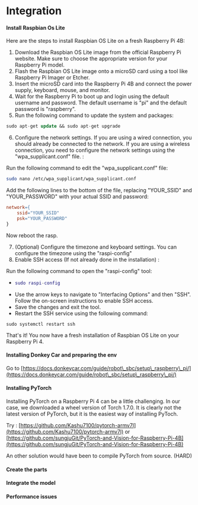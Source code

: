 # Integration

#### Install Raspbian Os Lite

Here are the steps to install Raspbian OS Lite on a fresh Raspberry Pi 4B:

1. Download the Raspbian OS Lite image from the official Raspberry Pi website. Make sure to choose the appropriate version for your Raspberry Pi model.
2. Flash the Raspbian OS Lite image onto a microSD card using a tool like Raspberry Pi Imager or Etcher.
3. Insert the microSD card into the Raspberry Pi 4B and connect the power supply, keyboard, mouse, and monitor.
4. Wait for the Raspberry Pi to boot up and login using the default username and password. The default username is "pi" and the default password is "raspberry".
5. Run the following command to update the system and packages:

```sql
sudo apt-get update && sudo apt-get upgrade
```

6. Configure the network settings. If you are using a wired connection, you should already be connected to the network. If you are using a wireless connection, you need to configure the network settings using the "wpa\_supplicant.conf" file. :&#x20;

Run the following command to edit the "wpa\_supplicant.conf" file:

```bash
sudo nano /etc/wpa_supplicant/wpa_supplicant.conf
```

Add the following lines to the bottom of the file, replacing "YOUR\_SSID" and "YOUR\_PASSWORD" with your actual SSID and password:

```makefile
network={
    ssid="YOUR_SSID"
    psk="YOUR_PASSWORD"
}
```

Now reboot the rasp.

7. (Optional) Configure the timezone and keyboard settings. You can configure the timezone using the "raspi-config"
8. Enable SSH access (If not already done in the installation) :

Run the following command to open the "raspi-config" tool:

* ```lua
  sudo raspi-config
  ```
* Use the arrow keys to navigate to "Interfacing Options" and then "SSH". Follow the on-screen instructions to enable SSH access.
* Save the changes and exit the tool.
* Restart the SSH service using the following command:

```
sudo systemctl restart ssh
```

That's it! You now have a fresh installation of Raspbian OS Lite on your Raspberry Pi 4.

#### Installing Donkey Car and preparing the env

Go to [https://docs.donkeycar.com/guide/robot\_sbc/setup\_raspberry\_pi/](https://docs.donkeycar.com/guide/robot\_sbc/setup\_raspberry\_pi/)

#### Installing PyTorch

Installing PyTorch on a Raspberry Pi 4 can be a little challenging. In our case, we downloaded a wheel version of Torch 1.7.0. It is clearly not the latest version of PyTorch, but it is the easiest way of installing PyToch.

Try : [https://github.com/Kashu7100/pytorch-armv7l](https://github.com/Kashu7100/pytorch-armv7l) or [https://github.com/sungjuGit/PyTorch-and-Vision-for-Raspberry-Pi-4B](https://github.com/sungjuGit/PyTorch-and-Vision-for-Raspberry-Pi-4B)

An other solution would have been to compile PyTorch from source. (HARD)

#### Create the parts

#### Integrate the model

#### Performance issues
